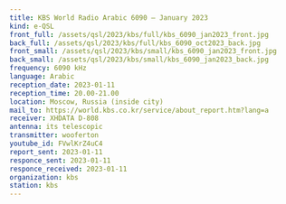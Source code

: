```yaml
---
title: KBS World Radio Arabic 6090 — January 2023
kind: e-QSL
front_full: /assets/qsl/2023/kbs/full/kbs_6090_jan2023_front.jpg
back_full: /assets/qsl/2023/kbs/full/kbs_6090_oct2023_back.jpg
front_small: /assets/qsl/2023/kbs/small/kbs_6090_jan2023_front.jpg
back_small: /assets/qsl/2023/kbs/small/kbs_6090_jan2023_back.jpg
frequency: 6090 kHz
language: Arabic
reception_date: 2023-01-11
reception_time: 20.00-21.00
location: Moscow, Russia (inside city)
mail_to: https://world.kbs.co.kr/service/about_report.htm?lang=a
receiver: XHDATA D-808
antenna: its telescopic
transmitter: wooferton
youtube_id: FVwlKrZ4uC4
report_sent: 2023-01-11
responce_sent: 2023-01-11
responce_received: 2023-01-11
organization: kbs
station: kbs
---
```

